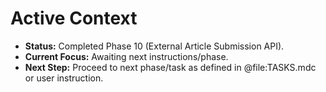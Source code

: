 # Active Context

*   **Status:** Completed Phase 10 (External Article Submission API).
*   **Current Focus:** Awaiting next instructions/phase.
*   **Next Step:** Proceed to next phase/task as defined in @file:TASKS.mdc or user instruction. 